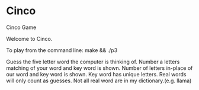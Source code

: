 # Cinco
Cinco Game

Welcome to Cinco.

To play from the command line: make && ./p3

Guess the five letter word the computer is thinking of. Number a letters matching of your word and key word is shown. Number of letters in-place of our word and key word is shown. Key word has unique letters. Real words will only count as guesses. Not all real word are in my dictionary.(e.g. llama)
